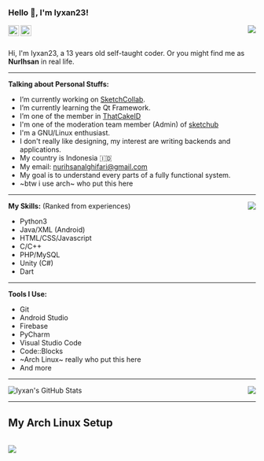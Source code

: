 ### Hello :wave:, I'm Iyxan23!

<img align="right" src="https://media.giphy.com/media/LmNwrBhejkK9EFP504/giphy.gif"/>

<a href="https://twitter.com/Iyxan23">
  <img align="left" alt="Iyxan23 | Twitter" width="22px" src="https://cdn.jsdelivr.net/npm/simple-icons@v3/icons/twitter.svg" />
</a>
<a href="https://www.instagram.com/iyxan23/">
  <img align="left" alt="Iyxan23's Instagram" width="22px" src="https://cdn.jsdelivr.net/npm/simple-icons@v3/icons/instagram.svg" />
</a>

<br/>
<br/>

Hi, I'm Iyxan23, a 13 years old self-taught coder.
Or you might find me as **NurIhsan** in real life.
  
----------
  
**Talking about Personal Stuffs:**

- I’m currently working on [SketchCollab](https://github.com/Iyxan23/sk-collab).
- I’m currently learning the Qt Framework.
- I’m one of the member in [ThatCakeID](https://github.com/ThatCakeID)
- I'm one of the moderation team member (Admin) of [sketchub](https://sketchub.in)
- I'm a GNU/Linux enthusiast.
- I don't really like designing, my interest are writing backends and applications.
- My country is Indonesia :indonesia:
- My email: nurihsanalghifari@gmail.com
- My goal is to understand every parts of a fully functional system.
- ~btw i use arch~ who put this here

----------

<img align="right" src="https://metrics.lecoq.io/Iyxan23?template=classic&tweets=1&tweets.limit=2&config.timezone=UTC&config.animated=true"></img>

**My Skills:** (Ranked from experiences) 

- Python3
- Java/XML (Android)
- HTML/CSS/Javascript
- C/C++
- PHP/MySQL
- Unity (C#)
- Dart

----------

**Tools I Use:**  

- Git
- Android Studio
- Firebase
- PyCharm
- Visual Studio Code
- Code::Blocks
- ~Arch Linux~ really who put this here
- And more

----------

![Iyxan's GitHub Stats](https://github-readme-stats.vercel.app/api?username=Iyxan23&show_icons=true&hide_border=true&theme=dark)
<img align="right" src="https://github-readme-stats.vercel.app/api/top-langs/?username=Iyxan23&layout=compact&hide_border=true&theme=dark"></img>

----------

## My Arch Linux Setup
<img src="https://i.imgur.com/HVql9Cv.png" style="margin-top: 1rem;" />
